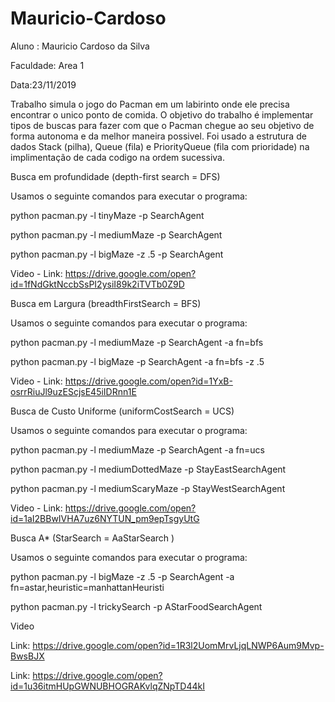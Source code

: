 # Mauricio-Cardoso

Aluno : Mauricio Cardoso da Silva

Faculdade: Area 1 

Data:23/11/2019

Trabalho simula o jogo do Pacman em um labirinto onde ele precisa encontrar o unico ponto de comida. 
O objetivo do trabalho é implementar tipos de buscas para fazer com que o Pacman chegue ao seu objetivo de forma autonoma e da melhor maneira possivel. Foi usado a estrutura de dados Stack (pilha), Queue (fila) e PriorityQueue (fila com prioridade) na implimentação de cada codigo na ordem sucessiva. 

Busca em profundidade (depth-first search = DFS)

Usamos o seguinte comandos para executar o programa: 

python pacman.py -l tinyMaze -p SearchAgent

python pacman.py -l mediumMaze -p SearchAgent

python pacman.py -l bigMaze -z .5 -p SearchAgent

Video - Link: https://drive.google.com/open?id=1fNdGktNccbSsPI2ysiI89k2iTVTb0Z9D

Busca em Largura (breadthFirstSearch = BFS)

Usamos o seguinte comandos para executar o programa:

python pacman.py -l mediumMaze -p SearchAgent -a fn=bfs

python pacman.py -l bigMaze -p SearchAgent -a fn=bfs -z .5

Video - Link: https://drive.google.com/open?id=1YxB-osrrRiuJl9uzEScjsE45iIDRnn1E

Busca de Custo Uniforme (uniformCostSearch = UCS)

Usamos o seguinte comandos para executar o programa:

python pacman.py -l mediumMaze -p SearchAgent -a fn=ucs

python pacman.py -l mediumDottedMaze -p StayEastSearchAgent

python pacman.py -l mediumScaryMaze -p StayWestSearchAgent

Video - Link: https://drive.google.com/open?id=1aI2BBwIVHA7uz6NYTUN_pm9epTsgyUtG

Busca A* (StarSearch = AaStarSearch )

Usamos o seguinte comandos para executar o programa:

python pacman.py -l bigMaze -z .5 -p SearchAgent -a fn=astar,heuristic=manhattanHeuristi

python pacman.py -l trickySearch -p AStarFoodSearchAgent

Video

Link: https://drive.google.com/open?id=1R3l2UomMrvLjqLNWP6Aum9Mvp-BwsBJX

Link: https://drive.google.com/open?id=1u36itmHUpGWNUBHOGRAKvlqZNpTD44kI
